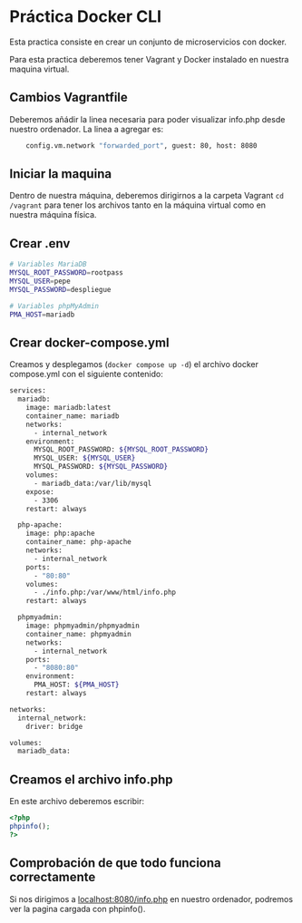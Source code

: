 # Práctica Docker CLI

Esta practica consiste en crear un conjunto de microservicios con docker.

Para esta practica deberemos tener Vagrant y Docker instalado en nuestra maquina virtual.

## Cambios Vagrantfile

Deberemos añádir la linea necesaria para poder visualizar info.php desde nuestro ordenador. La linea a agregar es:

```bash
    config.vm.network "forwarded_port", guest: 80, host: 8080
```

## Iniciar la maquina

Dentro de nuestra máquina, deberemos dirigirnos a la carpeta Vagrant ``` cd /vagrant ``` para tener los archivos tanto en la máquina virtual como en nuestra máquina física.

## Crear .env

```bash
# Variables MariaDB
MYSQL_ROOT_PASSWORD=rootpass
MYSQL_USER=pepe
MYSQL_PASSWORD=despliegue

# Variables phpMyAdmin
PMA_HOST=mariadb
```

## Crear docker-compose.yml

Creamos y desplegamos (```docker compose up -d```) el archivo docker compose.yml con el siguiente contenido:

```bash
services:
  mariadb:
    image: mariadb:latest
    container_name: mariadb
    networks:
      - internal_network
    environment:
      MYSQL_ROOT_PASSWORD: ${MYSQL_ROOT_PASSWORD}
      MYSQL_USER: ${MYSQL_USER}
      MYSQL_PASSWORD: ${MYSQL_PASSWORD}
    volumes:
      - mariadb_data:/var/lib/mysql
    expose:
      - 3306
    restart: always

  php-apache:
    image: php:apache
    container_name: php-apache
    networks:
      - internal_network
    ports:
      - "80:80"
    volumes:
      - ./info.php:/var/www/html/info.php
    restart: always

  phpmyadmin:
    image: phpmyadmin/phpmyadmin
    container_name: phpmyadmin
    networks:
      - internal_network
    ports:
      - "8080:80"
    environment:
      PMA_HOST: ${PMA_HOST}
    restart: always

networks:
  internal_network:
    driver: bridge

volumes:
  mariadb_data:
```

## Creamos el archivo info.php

En este archivo deberemos escribir:

```php
<?php
phpinfo();
?>
```

## Comprobación de que todo funciona correctamente

Si nos dirigimos a [localhost:8080/info.php](http://localhost:8080/info.php) en nuestro ordenador, podremos ver la pagina cargada con phpinfo().

